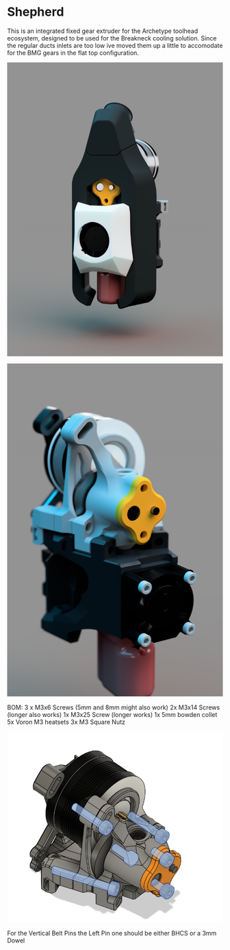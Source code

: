 # Shepherd
This is an integrated fixed gear extruder for the Archetype toolhead ecosystem, designed to be used for the Breakneck cooling solution.
Since the regular ducts inlets are too low ive moved them up a little to accomodate for the BMG gears in the flat top configuration.

![longneck](Images/longneck.png)

![sheprd](Images/sheprd.png)

BOM:
3 x M3x6 Screws (5mm and 8mm might also work)
2x M3x14 Screws (longer also works)
1x M3x25 Screw (longer works)
1x 5mm bowden collet
5x Voron M3 heatsets
3x M3 Square Nutz

![Mounting Diagram](Images/image.png)





For the Vertical Belt Pins the Left Pin one should be either BHCS or a 3mm Dowel
